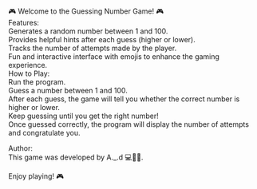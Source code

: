 🎮 Welcome to the Guessing Number Game! 🎮
<br>
Features:<br>
Generates a random number between 1 and 100.<br>
Provides helpful hints after each guess (higher or lower).<br>
Tracks the number of attempts made by the player.<br>
Fun and interactive interface with emojis to enhance the gaming experience.<br>
How to Play:<br>
Run the program.<br>
Guess a number between 1 and 100.<br>
After each guess, the game will tell you whether the correct number is higher or lower.<br>
Keep guessing until you get the right number!<br>
Once guessed correctly, the program will display the number of attempts and congratulate you.<br>

Author:<br>
This game was developed by A._.d 💻👨‍💻.<br>

Enjoy playing! 🎮<br>
